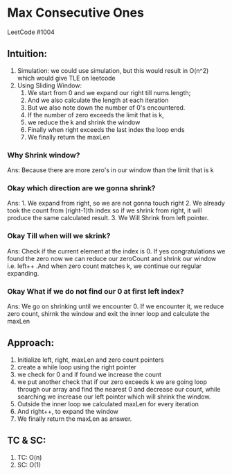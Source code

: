 # Max Consecutive Ones
LeetCode #1004

## Intuition:
1. Simulation: we could use simulation, but this would result in O(n^2) which would give TLE on leetcode
2. Using Sliding Window:
    1. We start from 0 and we expand our right till nums.length; 
    2. And we also calculate the length at each iteration
    3. But we also note down the number of 0's encountered. 
    4. If the number of zero exceeds the limit that is k,
    5. we reduce the k and shrink the window
    6. Finally when right exceeds the last index the loop ends
    7. We finally return the maxLen

### Why Shrink window? 
Ans: Because there are more zero's in our window than the limit that is k
### Okay which direction are we gonna shrink?
Ans: 1. We expand from right, so we are not gonna touch right
     2. We already took the count from (right-1)th index so if we shrink from right, it will produce the same calculated result.
     3. We Will Shrink from left pointer. 
### Okay Till when will we skrink?
Ans: Check if the current element at the index is 0. If yes congratulations we found the zero now we can reduce our zeroCount and shrink our window i.e. left++
.And when zero count matches k, we continue our regular expanding.
### Okay What if we do not find our 0 at first left index?
Ans: We go on shrinking until we encounter 0. If we encounter it, we reduce zero count, shirnk the window and exit the inner loop and calculate the maxLen


## Approach:
1. Initialize left, right, maxLen and zero count pointers
2. create a while loop using the right pointer
3. we check for 0 and if found we increase the count
4. we put another check that if our zero exceeds k we are going loop through our array and find the nearest 0 and decrease our count, while searching we increase our left pointer which will shrink the window.
5. Outside the inner loop we calculated maxLen for every iteration
6. And right++, to expand the window
7. We finally return the maxLen as answer.


## TC & SC:
1. TC: O(n)
2. SC: O(1)
